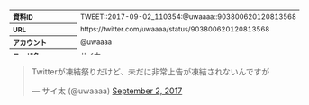 <table style="font-size: 9pt; width: 610px; margin-bottom: 20px; height: 80px;">
<tbody>
    <tr>
        <th align=left>資料ID</th>
        <td align=left>TWEET::2017-09-02_110354:@uwaaaa::903800620120813568</td>
    </tr>
    <tr>
        <th align=left>URL</th>
        <td align=left>https://twitter.com/uwaaaa/status/903800620120813568</td>
    </tr>
    <tr>
        <th align=left>アカウント</th>
        <td align=left>@uwaaaa</td>
    </tr>
    <tr>
        <th align=left>ユーザ名</th>
        <td align=left>サイ太</td>
    </tr>
    <tr>
        <th align=left>ツイートの記録日時</th>
        <td align=left>created_at 2022-08-24_1324</td>
    </tr>
</tbody>
</table>
<blockquote class="twitter-tweet" data-width="450"  data-lang="ja"><p lang="ja" dir="ltr">Twitterが凍結祭りだけど、未だに非常上告が凍結されないんですが</p>&mdash; サイ太 (@uwaaaa) <a href="https://twitter.com/uwaaaa/status/903800620120813568?ref_src=twsrc%5Etfw">September 2, 2017</a></blockquote>
<script async src="https://platform.twitter.com/widgets.js" charset="utf-8"></script>


